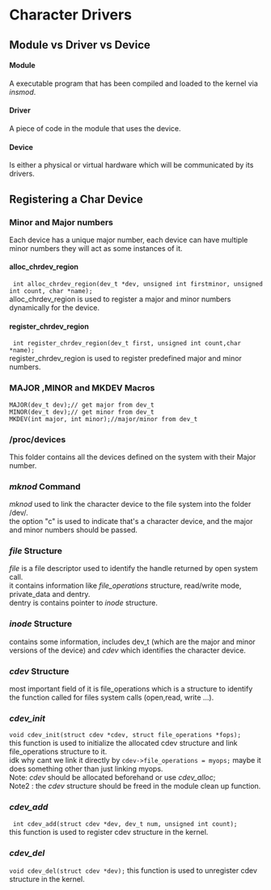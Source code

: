 # Character Drivers
## Module vs Driver vs Device
#### Module
A executable program that has been compiled and loaded to the kernel via *insmod*.
#### Driver
A piece of code in the module that uses the device.
#### Device 
Is either a physical or virtual hardware which will be communicated by its drivers.

## Registering a Char Device

### Minor and Major numbers
Each device has a unique major number, each device can have multiple minor numbers they will act as some instances of it.

#### alloc_chrdev_region
``` int alloc_chrdev_region(dev_t *dev, unsigned int firstminor, unsigned int count, char *name);```<br>
alloc_chrdev_region is used to register a major and minor numbers dynamically for the device.

#### register_chrdev_region
``` int register_chrdev_region(dev_t first, unsigned int count,char *name);```<br>
register_chrdev_region is used to register predefined major and minor numbers.


### MAJOR ,MINOR and MKDEV Macros
```
MAJOR(dev_t dev);// get major from dev_t
MINOR(dev_t dev);// get minor from dev_t
MKDEV(int major, int minor);//major/minor from dev_t
```

### /proc/devices
This folder contains all the devices defined on the system with their Major number.

### *mknod* Command
*mknod* used to link the character device to the file system into the folder /dev/.<br>
the option "c" is used to indicate that's a character device, and the major and minor numbers should be passed.

### *file* Structure

*file* is a file descriptor used to identify the handle returned by open system call.<br>
it contains information like *file_operations* structure, read/write mode, private_data and dentry.<br>
dentry is contains pointer to *inode* structure.<br>

### *inode* Structure
contains some information, includes dev_t (which are the major and minor versions of the device) and *cdev* which identifies the character device.

### *cdev* Structure
most important field of it is file_operations which is a structure to identify the function called for files system calls (open,read, write ...).
### *cdev_init*
```void cdev_init(struct cdev *cdev, struct file_operations *fops);```<br>
this function is used to initialize the allocated cdev structure and link file_operations structure to it.<br>
idk why cant we link it directly by ``` cdev->file_operations = myops; ``` maybe it does something other than just linking myops.<br>
Note: *cdev* should be allocated beforehand or use *cdev_alloc*;<br>
Note2 : the *cdev* structure should be freed in the module clean up function.<br>

### *cdev_add*
``` int cdev_add(struct cdev *dev, dev_t num, unsigned int count);```<br>
this function is used to register cdev structure in the kernel.


### *cdev_del*
``` void cdev_del(struct cdev *dev); ``` 
this function is used to unregister cdev structure in the kernel.
